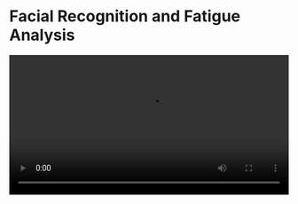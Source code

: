 # Facial Recognition and Fatigue Analysis
<video src="./running.mp4" width="100%" autoplay>

## Pre-request:
- MySQL >= 5.6
- nodejs >= 18.14
- python >= 3.10

## How To Setup:
### 1. Project setup
- pull this repo
    ```bash
    git clone https://github.com/mufidhadi/fatigue_face.git
    ```
- open project directory
    ```bash
    cd fatigue_face
    ```

### 2. Database setup
- open database directory
    ```bash
    cd ./db
    ```
- import sql file
    ```bash
    mysql -u your_mysql_username -p < export2.sql
    ```
    or use this one, if your mysql has no password
    ```bash
    mysql -u your_mysql_username < export2.sql
    ```
- back to parent direcctory
    ```bash
    cd ..
    ```
### 3. Dashboard Backend setup
- open backend server directory
    ```bash
    cd ./web_be
    ```
- install the project package
    ```bash
    npm install
    ```
- change mysql setting in the `./web_be/MYSQLcon.js`
    from...
    ```js
    const mysql = require('mysql');

    const MYSQLcon = mysql.createConnection({
        host: "localhost",
        user: "root",
        password: "",
        database: "face_fatigue"
    });
    exports.MYSQLcon = MYSQLcon;
    ```
    ...to...
    ```js
    const mysql = require('mysql');

    const MYSQLcon = mysql.createConnection({
        host: "localhost",
        user: "your_mysql_userrname",
        password: "your_mysql_password",
        database: "face_fatigue"
    });
    exports.MYSQLcon = MYSQLcon;
    ```
- start backend server
    ```bash
    node start .
    ```
    the backend server will use port 3300
### 4. Dashboard Frontend setup
- you will need to open new terminal for this one (bc. the last terminal has been used for backend service)
- open frontend directory
    ```bash
    cd fatigue_face/web_fe/
    ```
- install the project packages
    ```bash
    npm install
    ```
- start the frontend service
    ```bash
    npm start
    ```
### 5. Main CV setup
- you will need to open new terminal for this one too
- open `ai` directory
    ```bash
    cd fatigue_face/ai
    ```
- create new virtual environment
    ```bash
    python -m venv venv
    ```
    if you're using windows, use this command to activate the virtual environment
    ```bash
    .\venv\Script\activate
    ```
    or use this command if you're using linux or mac
    ```bash
    source venv/bin/activate
    ```
- change mysql setting in the `./ai/mysql_default.py`
    from...
    ```python
    mysql_config = {
        'host':'localhost',
        'user':'root',
        'password':'',
        'database':'face_fatigue',
    }
    ```
    ...to...
    ```python
    mysql_config = {
        'host':'localhost',
        'user':'your_mysql_username',
        'password':'your_mysql_password',
        'database':'face_fatigue',
    }
    ```
- run the project with this command
    ```bash
    python main.py
    ```
